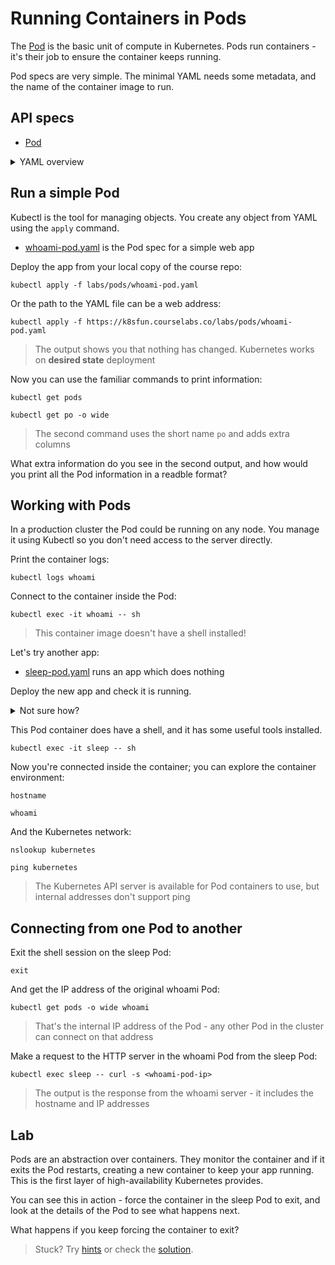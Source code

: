 # Running Containers in Pods

The [Pod]() is the basic unit of compute in Kubernetes. Pods run containers - it's their job to ensure the container keeps running.

Pod specs are very simple. The minimal YAML needs some metadata, and the name of the container image to run.


## API specs

- [Pod](https://kubernetes.io/docs/reference/generated/kubernetes-api/v1.20/#pod-v1-core)

<details>
  <summary>YAML overview</summary>

This is as simple as it gets for a Pod:

```
apiVersion: v1
kind: Pod
metadata:
  name: whoami
spec:
  containers:
    - name: app
      image: sixeyed/whoami:21.04
```

Every Kubernetes resource requires these four fields:

* `apiVersion` - resources are versioned to support backwards compatibility
* `kind` - the type of the object
* `metadata` - collection of additional object data
* `name` - the name of the object

The format of the `spec` field is different for every object type. For Pods, this is the minimum you need:

* `containers`- list of containers to run in the Pod
* `name` - the name of the container
* `image` - the Docker image to run

> Indentation is important in YAML - object fields are nested with spaces. 

</details>

## Run a simple Pod

Kubectl is the tool for managing objects. You create any object from YAML using the `apply` command.

- [whoami-pod.yaml](whoami-pod.yaml) is the Pod spec for a simple web app

Deploy the app from your local copy of the course repo:

```
kubectl apply -f labs/pods/whoami-pod.yaml
```

Or the path to the YAML file can be a web address:

```
kubectl apply -f https://k8sfun.courselabs.co/labs/pods/whoami-pod.yaml
```

> The output shows you that nothing has changed. Kubernetes works on **desired state** deployment

Now you can use the familiar commands to print information:

```
kubectl get pods

kubectl get po -o wide
```

> The second command uses the short name `po` and adds extra columns

What extra information do you see in the second output, and how would you print all the Pod information in a readble format?


## Working with Pods

In a production cluster the Pod could be running on any node. You manage it using Kubectl so you don't need access to the server directly.

Print the container logs:

```
kubectl logs whoami
```

Connect to the container inside the Pod:

```
kubectl exec -it whoami -- sh
```

> This container image doesn't have a shell installed!

Let's try another app:

- [sleep-pod.yaml](sleep-pod.yaml) runs an app which does nothing

Deploy the new app and check it is running.

<details>
  <summary>Not sure how?</summary>

```
kubectl apply -f labs/pods/sleep-pod.yaml

kubectl get pods
```
</details>

This Pod container does have a shell, and it has some useful tools installed.

```
kubectl exec -it sleep -- sh
```

Now you're connected inside the container; you can explore the container environment:

```
hostname

whoami
```

And the Kubernetes network:

```
nslookup kubernetes

ping kubernetes
```

> The Kubernetes API server is available for Pod containers to use, but internal addresses don't support ping

## Connecting from one Pod to another

Exit the shell session on the sleep Pod:

```
exit
```

And get the IP address of the original whoami Pod:

```
kubectl get pods -o wide whoami
```

> That's the internal IP address of the Pod - any other Pod in the cluster can connect on that address

Make a request to the HTTP server in the whoami Pod from the sleep Pod:

```
kubectl exec sleep -- curl -s <whoami-pod-ip>
```

> The output is the response from the whoami server - it includes the  hostname and IP addresses

## Lab

Pods are an abstraction over containers. They monitor the container and if it exits the Pod restarts, creating a new container to keep your app running. This is the first layer of high-availability Kubernetes provides.

You can see this in action - force the container in the sleep Pod to exit, and look at the details of the Pod to see what happens next.

What happens if you keep forcing the container to exit?

> Stuck? Try [hints](hints.md) or check the [solution](solution.md).

